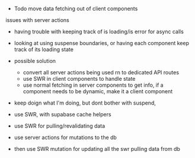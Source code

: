 - Todo move data fetching out of client components


issues with server actions
 - having trouble with keeping track of is loading/is error for async calls
 - looking at using suspense boundaries, or having each component keep track of its loading state

 - possible solution
    - convert all server actions being used rn to dedicated API routes
    - use SWR in client components to handle state
    - use normal fetching in server components to get info, if a component needs to be dynamic, make it a client component

- keep doign what I'm doing, but dont bother with suspend,

- use SWR, with supabase cache helpers

- use SWR for pulling/revalidating data
- use server actions for mutations to the db
- then use SWR mutation for updating all the swr pulling data from db